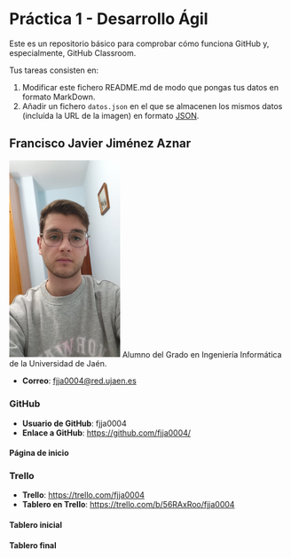 # Práctica 1 - Desarrollo Ágil
Este es un repositorio básico para comprobar cómo funciona GitHub y, especialmente, GitHub Classroom.

Tus tareas consisten en:
1) Modificar este fichero README.md de modo que pongas tus datos en formato MarkDown.
2) Añadir un fichero <code>datos.json</code> en el que se almacenen los mismos datos (incluída la URL de la imagen) en formato [JSON](https://es.wikipedia.org/wiki/JSON).

## Francisco Javier Jiménez Aznar
<img src='/foto.jpeg' width='200px'>
Alumno del Grado en Ingeniería Informática de la Universidad de Jaén.

* **Correo**: fjja0004@red.ujaen.es

### GitHub
* **Usuario de GitHub**: fjja0004
* **Enlace a GitHub**: https://github.com/fjja0004/
#### Página de inicio


### Trello
* **Trello**: https://trello.com/fjja0004
* **Tablero en Trello**: https://trello.com/b/56RAxRoo/fjja0004
#### Tablero inicial
#### Tablero final
